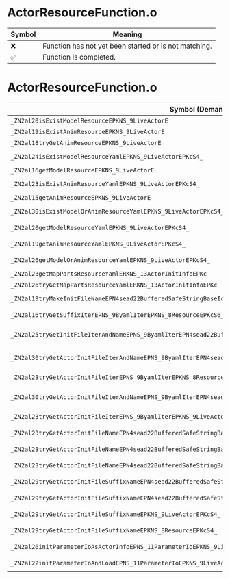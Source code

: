 # ActorResourceFunction.o
| Symbol | Meaning 
| ------------- | ------------- 
| :x: | Function has not yet been started or is not matching. 
| :white_check_mark: | Function is completed. 


# ActorResourceFunction.o
| Symbol (Demangled) | Symbol (Mangled) | Decompiled? |
| ------------- |  ------------- | ------------- |
| `_ZN2al20isExistModelResourceEPKNS_9LiveActorE` | `al::isExistModelResource(al::LiveActor const*)` | :white_check_mark: |
| `_ZN2al19isExistAnimResourceEPKNS_9LiveActorE` | `al::isExistAnimResource(al::LiveActor const*)` | :white_check_mark: |
| `_ZN2al18tryGetAnimResourceEPKNS_9LiveActorE` | `al::tryGetAnimResource(al::LiveActor const*)` | :white_check_mark: |
| `_ZN2al24isExistModelResourceYamlEPKNS_9LiveActorEPKcS4_` | `al::isExistModelResourceYaml(al::LiveActor const*,char const*,char const*)` | :white_check_mark: |
| `_ZN2al16getModelResourceEPKNS_9LiveActorE` | `al::getModelResource(al::LiveActor const*)` | :white_check_mark: |
| `_ZN2al23isExistAnimResourceYamlEPKNS_9LiveActorEPKcS4_` | `al::isExistAnimResourceYaml(al::LiveActor const*,char const*,char const*)` | :white_check_mark: |
| `_ZN2al15getAnimResourceEPKNS_9LiveActorE` | `al::getAnimResource(al::LiveActor const*)` | :white_check_mark: |
| `_ZN2al30isExistModelOrAnimResourceYamlEPKNS_9LiveActorEPKcS4_` | `al::isExistModelOrAnimResourceYaml(al::LiveActor const*,char const*,char const*)` | :white_check_mark: |
| `_ZN2al20getModelResourceYamlEPKNS_9LiveActorEPKcS4_` | `al::getModelResourceYaml(al::LiveActor const*,char const*,char const*)` | :white_check_mark: |
| `_ZN2al19getAnimResourceYamlEPKNS_9LiveActorEPKcS4_` | `al::getAnimResourceYaml(al::LiveActor const*,char const*,char const*)` | :white_check_mark: |
| `_ZN2al26getModelOrAnimResourceYamlEPKNS_9LiveActorEPKcS4_` | `al::getModelOrAnimResourceYaml(al::LiveActor const*,char const*,char const*)` | :white_check_mark: |
| `_ZN2al23getMapPartsResourceYamlERKNS_13ActorInitInfoEPKc` | `al::getMapPartsResourceYaml(al::ActorInitInfo const&,char const*)` | :white_check_mark: |
| `_ZN2al26tryGetMapPartsResourceYamlERKNS_13ActorInitInfoEPKc` | `al::tryGetMapPartsResourceYaml(al::ActorInitInfo const&,char const*)` | :white_check_mark: |
| `_ZN2al19tryMakeInitFileNameEPN4sead22BufferedSafeStringBaseIcEEPKNS_8ResourceEPKcS8_S8_` | `al::tryMakeInitFileName(sead::BufferedSafeStringBase<char> *,al::Resource const*,char const*,char const*,char const*)` | :white_check_mark: |
| `_ZN2al16tryGetSuffixIterEPNS_9ByamlIterEPKNS_8ResourceEPKcS6_` | `al::tryGetSuffixIter(al::ByamlIter *,al::Resource const*,char const*,char const*)` | :white_check_mark: |
| `_ZN2al25tryGetInitFileIterAndNameEPNS_9ByamlIterEPN4sead22BufferedSafeStringBaseIcEEPKNS_8ResourceEPKcSA_SA_` | `al::tryGetInitFileIterAndName(al::ByamlIter *,sead::BufferedSafeStringBase<char> *,al::Resource const*,char const*,char const*,char const*)` | :white_check_mark: |
| `_ZN2al30tryGetActorInitFileIterAndNameEPNS_9ByamlIterEPN4sead22BufferedSafeStringBaseIcEEPKNS_8ResourceEPKcSA_` | `al::tryGetActorInitFileIterAndName(al::ByamlIter *,sead::BufferedSafeStringBase<char> *,al::Resource const*,char const*,char const*)` | :white_check_mark: |
| `_ZN2al23tryGetActorInitFileIterEPNS_9ByamlIterEPKNS_8ResourceEPKcS6_` | `al::tryGetActorInitFileIter(al::ByamlIter *,al::Resource const*,char const*,char const*)` | :white_check_mark: |
| `_ZN2al30tryGetActorInitFileIterAndNameEPNS_9ByamlIterEPN4sead22BufferedSafeStringBaseIcEEPKNS_9LiveActorEPKcSA_` | `al::tryGetActorInitFileIterAndName(al::ByamlIter *,sead::BufferedSafeStringBase<char> *,al::LiveActor const*,char const*,char const*)` | :white_check_mark: |
| `_ZN2al23tryGetActorInitFileIterEPNS_9ByamlIterEPKNS_9LiveActorEPKcS6_` | `al::tryGetActorInitFileIter(al::ByamlIter *,al::LiveActor const*,char const*,char const*)` | :white_check_mark: |
| `_ZN2al23tryGetActorInitFileNameEPN4sead22BufferedSafeStringBaseIcEEPKNS_8ResourceEPKcS8_` | `al::tryGetActorInitFileName(sead::BufferedSafeStringBase<char> *,al::Resource const*,char const*,char const*)` | :white_check_mark: |
| `_ZN2al23tryGetActorInitFileNameEPN4sead22BufferedSafeStringBaseIcEEPKNS_13ActorResourceEPKcS8_` | `al::tryGetActorInitFileName(sead::BufferedSafeStringBase<char> *,al::ActorResource const*,char const*,char const*)` | :white_check_mark: |
| `_ZN2al23tryGetActorInitFileNameEPN4sead22BufferedSafeStringBaseIcEEPKNS_9LiveActorEPKcS8_` | `al::tryGetActorInitFileName(sead::BufferedSafeStringBase<char> *,al::LiveActor const*,char const*,char const*)` | :white_check_mark: |
| `_ZN2al29tryGetActorInitFileSuffixNameEPN4sead22BufferedSafeStringBaseIcEEPKNS_8ResourceEPKcS8_` | `al::tryGetActorInitFileSuffixName(sead::BufferedSafeStringBase<char> *,al::Resource const*,char const*,char const*)` | :white_check_mark: |
| `_ZN2al29tryGetActorInitFileSuffixNameEPN4sead22BufferedSafeStringBaseIcEEPKNS_9LiveActorEPKcS8_` | `al::tryGetActorInitFileSuffixName(sead::BufferedSafeStringBase<char> *,al::LiveActor const*,char const*,char const*)` | :white_check_mark: |
| `_ZN2al29tryGetActorInitFileSuffixNameEPKNS_9LiveActorEPKcS4_` | `al::tryGetActorInitFileSuffixName(al::LiveActor const*,char const*,char const*)` | :white_check_mark: |
| `_ZN2al29tryGetActorInitFileSuffixNameEPKNS_8ResourceEPKcS4_` | `al::tryGetActorInitFileSuffixName(al::Resource const*,char const*,char const*)` | :white_check_mark: |
| `_ZN2al26initParameterIoAsActorInfoEPNS_11ParameterIoEPKNS_9LiveActorEPKcS6_` | `al::initParameterIoAsActorInfo(al::ParameterIo *,al::LiveActor const*,char const*,char const*)` | :white_check_mark: |
| `_ZN2al22initParameterIoAndLoadEPNS_11ParameterIoEPKNS_9LiveActorEPKcS6_` | `al::initParameterIoAndLoad(al::ParameterIo *,al::LiveActor const*,char const*,char const*)` | :white_check_mark: |
